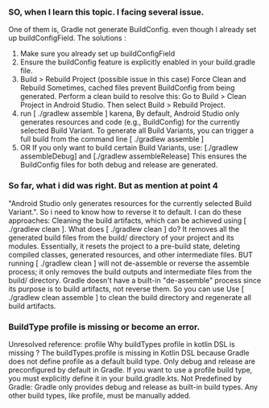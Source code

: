 ### SO, when I learn this topic. I facing several issue.  
One of them is, Gradle not generate BuildConfig. even though I already set up buildConfigField.
The solutions :
1. Make sure you already set up buildConfigField
2. Ensure the buildConfig feature is explicitly enabled in your build.gradle file.
3. Build > Rebuild Project (possible issue in this case)
    Force Clean and Rebuild
    Sometimes, cached files prevent BuildConfig from being generated. 
    Perform a clean build to resolve this:
    Go to Build > Clean Project in Android Studio.
    Then select Build > Rebuild Project.
4. run [ ./gradlew assemble ]
    karena, By default, Android Studio only generates resources and code (e.g., BuildConfig)
    for the currently selected Build Variant. To generate all Build Variants, you can trigger
    a full build from the command line [ ./gradlew assemble ]
5. OR If you only want to build certain Build Variants, use:
    [./gradlew assembleDebug] and [./gradlew assembleRelease]
   This ensures the BuildConfig files for both debug and release are generated.

### So far, what i did was right. But as mention at point 4
"Android Studio only generates resources for the currently selected Build Variant.".
So i need to know how to reverse it to default.
I can do these approaches:
Cleaning the build artifacts, which can be achieved using [ ./gradlew clean ]. What does [ ./gradlew clean ] do?
It removes all the generated build files from the build/ directory of your project and its modules.
Essentially, it resets the project to a pre-build state, deleting compiled classes, generated resources, and other intermediate files.
BUT running [ ./gradlew clean ] will not de-assemble or reverse the assemble process; it only removes the build outputs and intermediate files from the build/ directory.
Gradle doesn't have a built-in "de-assemble" process since its purpose is to build artifacts, not reverse them.
So you can use Use [ ./gradlew clean assemble ] to clean the build directory and regenerate all build artifacts.

### BuildType profile is missing or become an error.
Unresolved reference: profile
Why buildTypes profile in kotlin DSL is missing ?
The buildTypes.profile is missing in Kotlin DSL because Gradle does not define profile as a default build type. 
Only debug and release are preconfigured by default in Gradle. If you want to use a profile build type, you must explicitly define it in your build.gradle.kts.
Not Predefined by Gradle: Gradle only provides debug and release as built-in build types. 
Any other build types, like profile, must be manually added.

